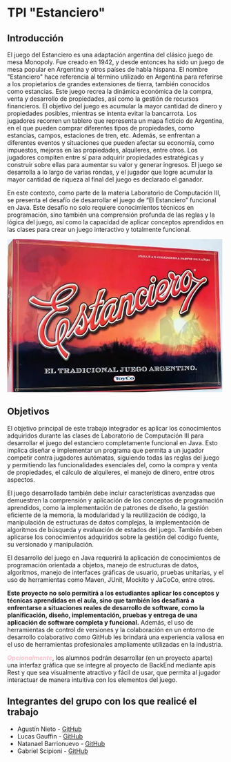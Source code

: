 # TPI "Estanciero"

## Introducción

El juego del Estanciero es una adaptación argentina del clásico juego de mesa Monopoly. Fue creado en 1942, y desde 
entonces ha sido un juego de mesa popular en Argentina y otros países de habla hispana. El nombre "Estanciero" hace 
referencia al término utilizado en Argentina para referirse a los propietarios de grandes extensiones de tierra, también 
conocidos como estancias. Este juego recrea la dinámica económica de la compra, venta y desarrollo de propiedades, así 
como la gestión de recursos financieros. El objetivo del juego es acumular la mayor cantidad de dinero y propiedades 
posibles, mientras se intenta evitar la bancarrota. Los jugadores recorren un tablero que representa un mapa ficticio de 
Argentina, en el que pueden comprar diferentes tipos de propiedades, como estancias, campos, estaciones de tren, 
etc. Además, se enfrentan a diferentes eventos y situaciones que pueden afectar su economía, como impuestos, 
mejoras en las propiedades, alquileres, entre otros. Los jugadores compiten entre sí para adquirir propiedades 
estratégicas y construir sobre ellas para aumentar su valor y generar ingresos. El juego se desarrolla a lo largo de 
varias rondas, y el jugador que logre acumular la mayor cantidad de riqueza al final del juego es declarado el ganador.

En este contexto, como parte de la materia Laboratorio de Computación III, se presenta el desafío de desarrollar el 
juego de “El Estanciero” funcional en Java. Este desafío no solo requiere conocimientos técnicos en programación, sino 
también una comprensión profunda de las reglas y la lógica del juego, así como la capacidad de aplicar conceptos 
aprendidos en las clases para crear un juego interactivo y totalmente funcional.

![img.png](./docs/_images/img.png)

## Objetivos

El objetivo principal de este trabajo integrador es aplicar los conocimientos adquiridos durante las clases de 
Laboratorio de Computación III para desarrollar el juego del estanciero completamente funcional en Java. Esto implica 
diseñar e implementar un programa que permita a un jugador competir contra jugadores autómatas, siguiendo todas las 
reglas del juego y permitiendo las funcionalidades esenciales del, como la compra y venta de propiedades, el cálculo de 
alquileres, el manejo de dinero, entre otros aspectos.

El juego desarrollado también debe incluir características avanzadas que demuestren la comprensión y aplicación de los 
conceptos de programación aprendidos, como la implementación de patrones de diseño, la gestión eficiente de la memoria, 
la modularidad y la reutilización de código, la manipulación de estructuras de datos complejas, la implementación de 
algoritmos de búsqueda y evaluación de estados del juego. También deben aplicarse los conocimientos adquiridos sobre la 
gestión del código fuente, su versionado y manipulación.

El desarrollo del juego en Java requerirá la aplicación de conocimientos de programación orientada a objetos, manejo de 
estructuras de datos, algoritmos, manejo de interfaces gráficas de usuario, pruebas unitarias, y el uso de herramientas 
como Maven, JUnit, Mockito y JaCoCo, entre otros.

**Este proyecto no solo permitirá a los estudiantes aplicar los conceptos y técnicas aprendidas en el aula, sino que 
también los desafiará a enfrentarse a situaciones reales de desarrollo de software, como la planificación, diseño, 
implementación, pruebas y entrega de una aplicación de software completa y funcional.** Además, el uso de herramientas de 
control de versiones y la colaboración en un entorno de desarrollo colaborativo como GitHub les brindará una experiencia 
valiosa en el uso de herramientas profesionales ampliamente utilizadas en la industria.

**_<span style="color:pink">Opcionalmente</span>_**, los alumnos podrán desarrollar (en un proyecto aparte) una interfaz 
gráfica que se integre al proyecto de BackEnd mediante apis Rest y que sea visualmente atractivo y fácil de usar, que 
permita al jugador interactuar de manera intuitiva con los elementos del juego.


## Integrantes del grupo con los que realicé el trabajo

- Agustín Nieto - [GitHub](https://github.com/405660-NIETO)
- Lucas Gauffin - [GitHub](https://github.com/406021-GAUFFIN)
- Natanael Barrionuevo - [GitHub](https://github.com/NatanaelBarrionuevo)
- Gabriel Scipioni - [GitHub](https://github.com/GabrielScipioni)
